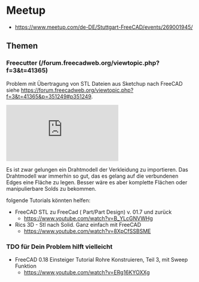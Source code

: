 # Meetup
* https://www.meetup.com/de-DE/Stuttgart-FreeCAD/events/269001945/

## Themen
### Freecutter (/forum.freecadweb.org/viewtopic.php?f=3&t=41365)
Problem mit Übertragung von STL Dateien aus Sketchup nach FreeCAD siehe https://forum.freecadweb.org/viewtopic.php?f=3&t=41365&p=351249#p351249.

![Bike](https://forum.freecadweb.org/download/file.php?id=97496)

Es ist zwar gelungen ein Drahtmodell der Verkleidung zu importieren. Das Drahtmodell war immerhin so gut, das es gelang auf die verbundenen Edges eine Fläche zu legen. Besser wäre es aber komplette Flächen oder manipulierbare Solds zu bekommen.

folgende Tutorials könnten helfen:
* FreeCAD STL zu FreeCad ( Part/Part Design) v. 01.7 und zurück
  * https://www.youtube.com/watch?v=B_YLcGNVWHg
* Rics 3D - Stl nach Solid. Ganz einfach mit FreeCAD
  * https://www.youtube.com/watch?v=8XpCfSSBSME

### TDO für Dein Problem hilft vielleicht
* FreeCAD 0.18 Einsteiger Tutorial Rohre Konstruieren, Teil 3, mit Sweep Funktion
  * https://www.youtube.com/watch?v=ERg16KYOXXg
